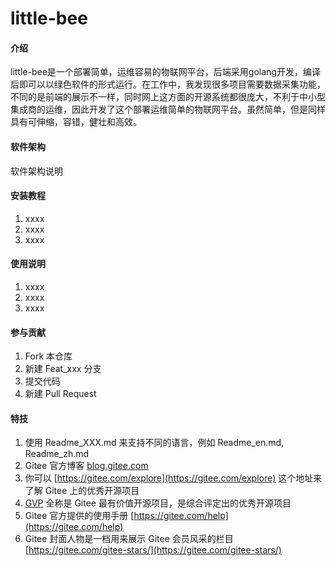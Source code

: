 # little-bee

#### 介绍
little-bee是一个部署简单，运维容易的物联网平台，后端采用golang开发，编译后即可以以绿色软件的形式运行。在工作中，我发现很多项目需要数据采集功能，不同的是前端的展示不一样，同时网上这方面的开源系统都很庞大，不利于中小型集成商的运维，因此开发了这个部署运维简单的物联网平台。虽然简单，但是同样具有可伸缩，容错，健壮和高效。

#### 软件架构
软件架构说明


#### 安装教程

1.  xxxx
2.  xxxx
3.  xxxx

#### 使用说明

1.  xxxx
2.  xxxx
3.  xxxx

#### 参与贡献

1.  Fork 本仓库
2.  新建 Feat_xxx 分支
3.  提交代码
4.  新建 Pull Request


#### 特技

1.  使用 Readme\_XXX.md 来支持不同的语言，例如 Readme\_en.md, Readme\_zh.md
2.  Gitee 官方博客 [blog.gitee.com](https://blog.gitee.com)
3.  你可以 [https://gitee.com/explore](https://gitee.com/explore) 这个地址来了解 Gitee 上的优秀开源项目
4.  [GVP](https://gitee.com/gvp) 全称是 Gitee 最有价值开源项目，是综合评定出的优秀开源项目
5.  Gitee 官方提供的使用手册 [https://gitee.com/help](https://gitee.com/help)
6.  Gitee 封面人物是一档用来展示 Gitee 会员风采的栏目 [https://gitee.com/gitee-stars/](https://gitee.com/gitee-stars/)
